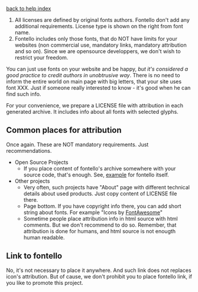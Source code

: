 [back to help index](Help)

1. All licenses are defined by original fonts authors. Fontello don't add any additional requirements. License type is shown on the right from font name.
2. Fontello includes only those fonts, that do NOT have limits for your websites (non commercial use, mandatory links, mandatory attribution and so on). Since we are opensource developpers, we don't wish to restrict your freedom.

You can just use fonts on your website and be happy, _but it's considered a good practice to credit authors in unobtrusive way_. There is no need to inform the entire world on main page with big letters, that your site uses font XXX. Just if someone really interested to know - it's good when he can find such info.

For your convenience, we prepare a LICENSE file with attribution in each generated archive. It includes info about all fonts with selected glyphs.


## Common places for attribution

Once again. These are NOT mandatory requirements. Just recommendations.

- Open Source Projects
  - If you place content of fontello's archive somewhere with your source code, that's enough. See, [example](https://github.com/fontello/fontello/tree/master/assets/icons/src) for fontello itself.
- Other projects
  - Very often, such projects have "About" page with different technical details about used products. Just copy content of LICENSE file there.
  - Page bottom. If you have copyright info there, you can add short string about fonts. For example "Icons by [FontAwesome](http://fontawesome.io/)"
  - Sometime people place attribution info in html source with html comments. But we don't recommend to do so. Remember, that attribution is done for humans, and html source is not enougth human readable.


## Link to fontello

No, it's not necessary to place it anywhere. And such link does not replaces icon's attribution. But of cause, we don't prohibit you to place fontello link, if you like to promote this project.